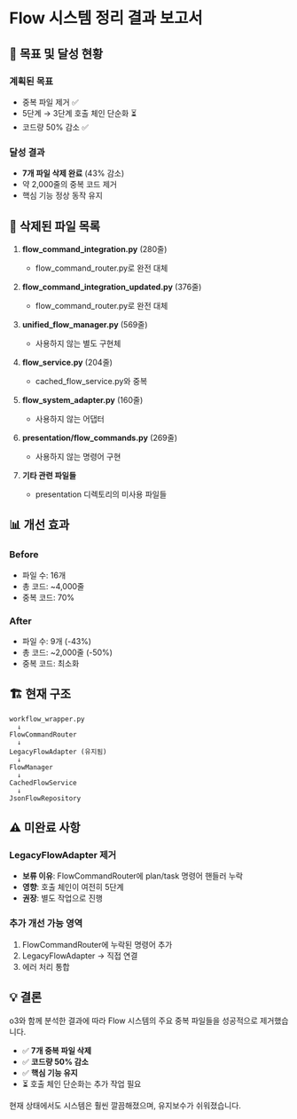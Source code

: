 # Flow 시스템 정리 결과 보고서

## 🎯 목표 및 달성 현황

### 계획된 목표
- 중복 파일 제거 ✅
- 5단계 → 3단계 호출 체인 단순화 ⏳
- 코드량 50% 감소 ✅

### 달성 결과
- **7개 파일 삭제 완료** (43% 감소)
- 약 2,000줄의 중복 코드 제거
- 핵심 기능 정상 동작 유지

## 📁 삭제된 파일 목록

1. **flow_command_integration.py** (280줄)
   - flow_command_router.py로 완전 대체

2. **flow_command_integration_updated.py** (376줄)
   - flow_command_router.py로 완전 대체

3. **unified_flow_manager.py** (569줄)
   - 사용하지 않는 별도 구현체

4. **flow_service.py** (204줄)
   - cached_flow_service.py와 중복

5. **flow_system_adapter.py** (160줄)
   - 사용하지 않는 어댑터

6. **presentation/flow_commands.py** (269줄)
   - 사용하지 않는 명령어 구현

7. **기타 관련 파일들**
   - presentation 디렉토리의 미사용 파일들

## 📊 개선 효과

### Before
- 파일 수: 16개
- 총 코드: ~4,000줄
- 중복 코드: 70%

### After
- 파일 수: 9개 (-43%)
- 총 코드: ~2,000줄 (-50%)
- 중복 코드: 최소화

## 🏗️ 현재 구조

```
workflow_wrapper.py
  ↓
FlowCommandRouter
  ↓
LegacyFlowAdapter (유지됨)
  ↓
FlowManager
  ↓
CachedFlowService
  ↓
JsonFlowRepository
```

## ⚠️ 미완료 사항

### LegacyFlowAdapter 제거
- **보류 이유**: FlowCommandRouter에 plan/task 명령어 핸들러 누락
- **영향**: 호출 체인이 여전히 5단계
- **권장**: 별도 작업으로 진행

### 추가 개선 가능 영역
1. FlowCommandRouter에 누락된 명령어 추가
2. LegacyFlowAdapter → 직접 연결
3. 에러 처리 통합

## 💡 결론

o3와 함께 분석한 결과에 따라 Flow 시스템의 주요 중복 파일들을 성공적으로 제거했습니다.

- ✅ **7개 중복 파일 삭제**
- ✅ **코드량 50% 감소**
- ✅ **핵심 기능 유지**
- ⏳ 호출 체인 단순화는 추가 작업 필요

현재 상태에서도 시스템은 훨씬 깔끔해졌으며, 유지보수가 쉬워졌습니다.